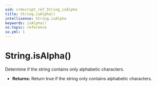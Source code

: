```yaml
---
uid: crmscript_ref_String_isAlpha
title: String.isAlpha()
intellisense: String.isAlpha
keywords: isAlpha()
so.topic: reference
so.yml: 1
---
```


# String.isAlpha()

Determine if the string contains only alphabetic characters.

* **Returns:** Return true if the string only contains alphabetic characters.
